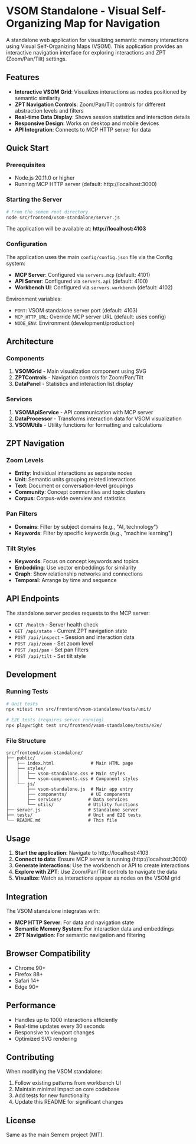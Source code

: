 # VSOM Standalone - Visual Self-Organizing Map for Navigation

A standalone web application for visualizing semantic memory interactions using Visual Self-Organizing Maps (VSOM). This application provides an interactive navigation interface for exploring interactions and ZPT (Zoom/Pan/Tilt) settings.

## Features

- **Interactive VSOM Grid**: Visualizes interactions as nodes positioned by semantic similarity
- **ZPT Navigation Controls**: Zoom/Pan/Tilt controls for different abstraction levels and filters
- **Real-time Data Display**: Shows session statistics and interaction details
- **Responsive Design**: Works on desktop and mobile devices
- **API Integration**: Connects to MCP HTTP server for data

## Quick Start

### Prerequisites

- Node.js 20.11.0 or higher
- Running MCP HTTP server (default: http://localhost:3000)

### Starting the Server

```bash
# From the semem root directory
node src/frontend/vsom-standalone/server.js
```

The application will be available at: **http://localhost:4103**

### Configuration

The application uses the main `config/config.json` file via the Config system:
- **MCP Server**: Configured via `servers.mcp` (default: 4101)
- **API Server**: Configured via `servers.api` (default: 4100)  
- **Workbench UI**: Configured via `servers.workbench` (default: 4102)

Environment variables:
- `PORT`: VSOM standalone server port (default: 4103)
- `MCP_HTTP_URL`: Override MCP server URL (default: uses config)
- `NODE_ENV`: Environment (development/production)

## Architecture

### Components

1. **VSOMGrid** - Main visualization component using SVG
2. **ZPTControls** - Navigation controls for Zoom/Pan/Tilt
3. **DataPanel** - Statistics and interaction list display

### Services

1. **VSOMApiService** - API communication with MCP server
2. **DataProcessor** - Transforms interaction data for VSOM visualization
3. **VSOMUtils** - Utility functions for formatting and calculations

## ZPT Navigation

### Zoom Levels
- **Entity**: Individual interactions as separate nodes
- **Unit**: Semantic units grouping related interactions
- **Text**: Document or conversation-level groupings
- **Community**: Concept communities and topic clusters
- **Corpus**: Corpus-wide overview and statistics

### Pan Filters
- **Domains**: Filter by subject domains (e.g., "AI, technology")
- **Keywords**: Filter by specific keywords (e.g., "machine learning")

### Tilt Styles
- **Keywords**: Focus on concept keywords and topics
- **Embedding**: Use vector embeddings for similarity
- **Graph**: Show relationship networks and connections
- **Temporal**: Arrange by time and sequence

## API Endpoints

The standalone server proxies requests to the MCP server:

- `GET /health` - Server health check
- `GET /api/state` - Current ZPT navigation state
- `POST /api/inspect` - Session and interaction data
- `POST /api/zoom` - Set zoom level
- `POST /api/pan` - Set pan filters
- `POST /api/tilt` - Set tilt style

## Development

### Running Tests

```bash
# Unit tests
npx vitest run src/frontend/vsom-standalone/tests/unit/

# E2E tests (requires server running)
npx playwright test src/frontend/vsom-standalone/tests/e2e/
```

### File Structure

```
src/frontend/vsom-standalone/
├── public/
│   ├── index.html              # Main HTML page
│   ├── styles/
│   │   ├── vsom-standalone.css # Main styles
│   │   └── vsom-components.css # Component styles
│   └── js/
│       ├── vsom-standalone.js  # Main app entry
│       ├── components/         # UI components
│       ├── services/          # Data services
│       └── utils/             # Utility functions
├── server.js                  # Standalone server
├── tests/                     # Unit and E2E tests
└── README.md                  # This file
```

## Usage

1. **Start the application**: Navigate to http://localhost:4103
2. **Connect to data**: Ensure MCP server is running (http://localhost:3000)
3. **Generate interactions**: Use the workbench or API to create interactions
4. **Explore with ZPT**: Use Zoom/Pan/Tilt controls to navigate the data
5. **Visualize**: Watch as interactions appear as nodes on the VSOM grid

## Integration

The VSOM standalone integrates with:

- **MCP HTTP Server**: For data and navigation state
- **Semantic Memory System**: For interaction data and embeddings
- **ZPT Navigation**: For semantic navigation and filtering

## Browser Compatibility

- Chrome 90+
- Firefox 88+
- Safari 14+
- Edge 90+

## Performance

- Handles up to 1000 interactions efficiently
- Real-time updates every 30 seconds
- Responsive to viewport changes
- Optimized SVG rendering

## Contributing

When modifying the VSOM standalone:

1. Follow existing patterns from workbench UI
2. Maintain minimal impact on core codebase
3. Add tests for new functionality
4. Update this README for significant changes

## License

Same as the main Semem project (MIT).